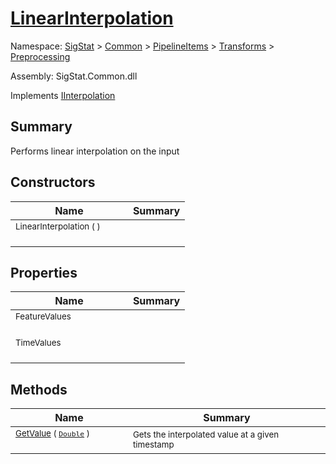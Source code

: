 # [LinearInterpolation](./LinearInterpolation.md)

Namespace: [SigStat]() > [Common](./../../../README.md) > [PipelineItems]() > [Transforms]() > [Preprocessing](./README.md)

Assembly: SigStat.Common.dll

Implements [IInterpolation](./IInterpolation.md)

## Summary
Performs linear interpolation on the input

## Constructors

| Name | Summary | 
| --- | --- | 
| <sub>LinearInterpolation (  )</sub><div>&nbsp;&nbsp;&nbsp;&nbsp;&nbsp;&nbsp;&nbsp;&nbsp;&nbsp;&nbsp;&nbsp;&nbsp;&nbsp;&nbsp;&nbsp;&nbsp;&nbsp;&nbsp;&nbsp;&nbsp;&nbsp;&nbsp;&nbsp;&nbsp;&nbsp;&nbsp;&nbsp;&nbsp;&nbsp;&nbsp;&nbsp;&nbsp;&nbsp;&nbsp;&nbsp;&nbsp;&nbsp;&nbsp;&nbsp;&nbsp;</div>| <sub></sub>| <br>


## Properties

| Name | Summary | 
| --- | --- | 
| <sub>FeatureValues</sub><div>&nbsp;&nbsp;&nbsp;&nbsp;&nbsp;&nbsp;&nbsp;&nbsp;&nbsp;&nbsp;&nbsp;&nbsp;&nbsp;&nbsp;&nbsp;&nbsp;&nbsp;&nbsp;&nbsp;&nbsp;&nbsp;&nbsp;&nbsp;&nbsp;&nbsp;&nbsp;&nbsp;&nbsp;&nbsp;&nbsp;&nbsp;&nbsp;&nbsp;&nbsp;&nbsp;&nbsp;&nbsp;&nbsp;&nbsp;&nbsp;</div>| <sub></sub>| <br>
| <sub>TimeValues</sub><div>&nbsp;&nbsp;&nbsp;&nbsp;&nbsp;&nbsp;&nbsp;&nbsp;&nbsp;&nbsp;&nbsp;&nbsp;&nbsp;&nbsp;&nbsp;&nbsp;&nbsp;&nbsp;&nbsp;&nbsp;&nbsp;&nbsp;&nbsp;&nbsp;&nbsp;&nbsp;&nbsp;&nbsp;&nbsp;&nbsp;&nbsp;&nbsp;&nbsp;&nbsp;&nbsp;&nbsp;&nbsp;&nbsp;&nbsp;&nbsp;</div>| <sub></sub>| <br>


## Methods

| Name | Summary | 
| --- | --- | 
| <sub>[GetValue](./Methods/LinearInterpolation-100663767.md) ( [`Double`](https://docs.microsoft.com/en-us/dotnet/api/System.Double) )</sub><div>&nbsp;&nbsp;&nbsp;&nbsp;&nbsp;&nbsp;&nbsp;&nbsp;&nbsp;&nbsp;&nbsp;&nbsp;&nbsp;&nbsp;&nbsp;&nbsp;&nbsp;&nbsp;&nbsp;&nbsp;&nbsp;&nbsp;&nbsp;&nbsp;&nbsp;&nbsp;&nbsp;&nbsp;&nbsp;&nbsp;&nbsp;&nbsp;&nbsp;&nbsp;&nbsp;&nbsp;&nbsp;&nbsp;&nbsp;&nbsp;</div>| <sub>Gets the interpolated value at a given timestamp</sub>| <br>


